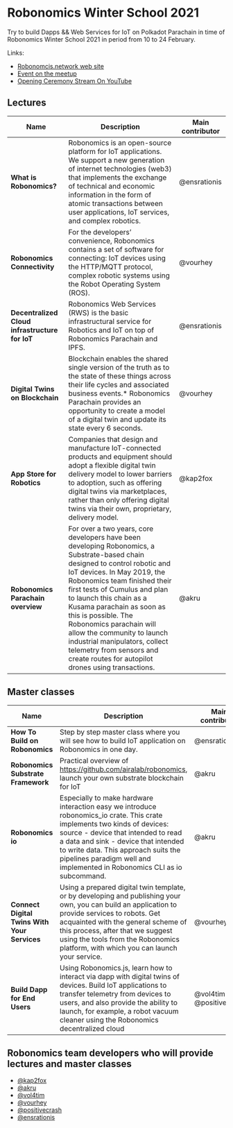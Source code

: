 # Robonomics Winter School 2021
Try to build Dapps &amp;&amp; Web Services for IoT on Polkadot Parachain in time of Robonomics Winter School 2021 in period from 10 to 24 February. 

Links:
* [Robonomcis.network web site](https://robonomics.network/blog/winter-robonomics-school/)
* [Event on the meetup](https://www.meetup.com/robonomics/events/275378464/)
* [Opening Ceremony Stream On YouTube](https://youtu.be/kQaSwNYHJQ8)

## Lectures

Name | Description |  Main contributor
-----|-------------|-------------------
**What is Robonomics?** | Robonomics is an open-source platform for IoT applications. We support a new generation of internet technologies (web3) that implements the exchange of technical and economic information in the form of atomic transactions between user applications, IoT services, and complex robotics. | @ensrationis
**Robonomics Connectivity** | For the developers’ convenience, Robonomics contains a set of software for connecting: IoT devices using the HTTP/MQTT protocol, complex robotic systems using the Robot Operating System (ROS). | @vourhey
**Decentralized Cloud infrastructure for IoT** | Robonomics Web Services (RWS) is the basic infrastructural service for Robotics and IoT on top of Robonomics Parachain and IPFS. | @ensrationis
**Digital Twins on Blockchain** | Blockchain enables the shared single version of the truth as to the state of these things across their life cycles and associated business events.* Robonomics Parachain provides an opportunity to create a model of a digital twin and update its state every 6 seconds. | @vourhey
**App Store for Robotics** | Companies that design and manufacture IoT-connected products and equipment should adopt a flexible digital twin delivery model to lower barriers to adoption, such as offering digital twins via marketplaces, rather than only offering digital twins via their own, proprietary, delivery model. | @kap2fox
**Robonomics Parachain overview** | For over a two years, core developers have been developing Robonomics, a Substrate-based chain designed to control robotic and IoT devices. In May 2019, the Robonomics team finished their first tests of Cumulus and plan to launch this chain as a Kusama parachain as soon as this is possible. The Robonomics parachain will allow the community to launch industrial manipulators, collect telemetry from sensors and create routes for autopilot drones using transactions.  | @akru


## Master classes 

Name | Description | Main contributor
-----|-------------|-----------------
**How To Build on Robonomics** | Step by step master class where you will see how to build IoT application on Robonomics in one day. | @ensrationis
**Robonomics Substrate Framework** | Practical overview of https://github.com/airalab/robonomics, launch your own substrate blockchain for IoT | @akru
**Robonomics io** | Especially to make hardware interaction easy we introduce robonomics_io crate. This crate implements two kinds of devices: source - device that intended to read a data and sink - device that intended to write data. This approach suits the pipelines paradigm well and implemented in Robonomics CLI as io subcommand. | @akru
**Connect Digital Twins With Your Services** | Using a prepared digital twin template, or by developing and publishing your own, you can build an application to provide services to robots. Get acquainted with the general scheme of this process, after that we suggest using the tools from the Robonomics platform, with which you can launch your service. | @vourhey
**Build Dapp for End Users** | Using Robonomics.js, learn how to interact via dapp with digital twins of devices. Build IoT applications to transfer telemetry from devices to users, and also provide the ability to launch, for example, a robot vacuum cleaner using the Robonomics decentralized cloud | @vol4tim && @positivecrash

## Robonomics team developers who will provide lectures and master classes
* [@kap2fox](https://scholar.google.com/citations?user=J3HFpjoAAAAJ&hl=en)
* [@akru](https://github.com/akru)
* [@vol4tim](https://github.com/vol4tim)
* [@vourhey](https://github.com/Vourhey)
* [@positivecrash](https://github.com/positivecrash)
* [@ensrationis](https://scholar.google.com/citations?user=0c53yygAAAAJ&hl=en)

